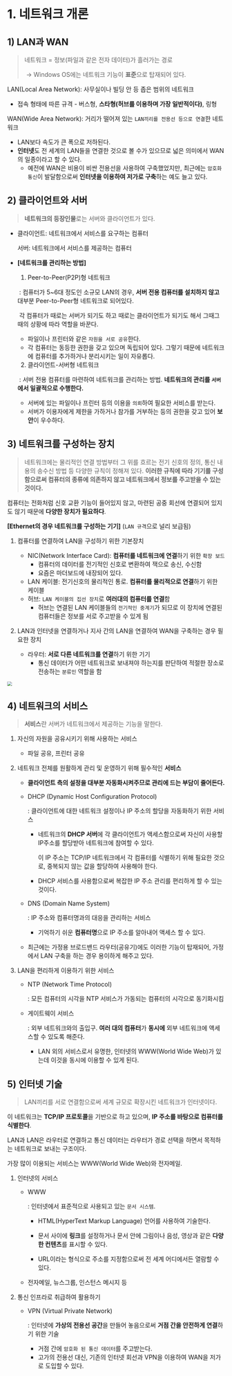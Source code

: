# 1. 네트워크 개론

## 1) LAN과 WAN

> 네트워크 = 정보(파일과 같은 전자 데이터)가 흘러가는 경로
>
> ​	-> Windows OS에는 네트워크 기능이 **표준**으로 탑재되어 있다.

LAN(Local Area Network): 사무실이나 빌딩 안 등 좁은 범위의 네트워크

- 접속 형태에 따른 규격 - 버스형, **스타형(허브를 이용하며 가장 일반적이다)**, 링형

WAN(Wide Area Network): 거리가 떨어져 있는 `LAN끼리를 전용선 등으로 연결`한 네트워크
- LAN보다 속도가 큰 폭으로 저하된다.
- **인터넷**도 전 세계의 LAN들을 연결한 것으로 볼 수가 있으므로 넓은 의미에서 WAN의 일종이라고 할 수 있다.
  - 예전에 WAN은 비용이 비싼 전용선을 사용하여 구축했었지만, 최근에는 `암호화 통신`이 발달함으로써 **인터넷을 이용하여 저가로 구축**하는 예도 늘고 있다.



## 2) 클라이언트와 서버

> **네트워크의 등장인물**로는 서버와 클라이언트가 있다.

- 클라이언트: 네트워크에서 서비스를 요구하는 컴퓨터

  서버: 네트워크에서 서비스를 제공하는 컴퓨터

- **[네트워크를 관리하는 방법]**

  1) Peer-to-Peer(P2P)형 네트워크

  ​	: 컴퓨터가 5~6대 정도인 소규모 LAN의 경우, **서버 전용 컴퓨터를 설치하지 않고** 대부분 Peer-to-Peer형 네트워크로 되어있다.

  ​	각 컴퓨터가 때로는 서버가 되기도 하고 때로는 클라이언트가 되기도 해서 그때그때의 상황에 따라 역할을 바꾼다.

  - 파일이나 프린터와 같은 `자원을 서로 공유`한다.
  - 각 컴퓨터는 동등한 권한을 갖고 있으며 독립되어 있다. 그렇기 때문에 네트워크에 컴퓨터를 추가하거나 분리시키는 일이 자유롭다.

  2) 클라이언트-서버형 네트워크

  ​	: 서버 전용 컴퓨터를 마련하여 네트워크를 관리하는 방법. **네트워크의 관리를 `서버`에서 일괄적으로 수행한다.**

  - 서버에 있는 파일이나 프린터 등의 이용을 `의뢰`하여 필요한 서비스를 받는다.
  - 서버가 이용자에게 제한을 가하거나 참가를 거부하는 등의 권한을 갖고 있어 **보안**이 우수하다.



## 3) 네트워크를 구성하는 장치

> 네트워크에는 물리적인 연결 방법부터 그 위를 흐르는 전기 신호의 정의, 통신 내용의 송수신 방법 등 다양한 규칙이 정해져 있다. **이러한 규칙에 따라 기기를 구성함으로써 컴퓨터의 종류에 의존하지 않고 네트워크에서 정보를 주고받을 수 있는 것이다.**

컴퓨터는 전화처럼 신호 교환 기능이 들어있지 않고, 마련된 공중 회선에 연결되어 있지도 않기 때문에 **다양한 장치가 필요하다**.

**[Ethernet의 경우 네트워크를 구성하는 기기]** (`LAN 규격`으로 널리 보급됨)

1. 컴퓨터를 연결하여 LAN을 구성하기 위한 기본장치
   - NIC(Network Interface Card): **컴퓨터를 네트워크에 연결**하기 위한 `확장 보드`
     - 컴퓨터의 데이터를 전기적인 신호로 변환하여 잭으로 송신, 수신함
     - 요즘은 마더보드에 내장되어 있다.
   - LAN 케이블: 전기신호의 물리적인 통로. **컴퓨터를 물리적으로 연결**하기 위한 케이블
   - 허브: `LAN 케이블의 집선 장치`로 **여러대의 컴퓨터를 연결**함
     - 허브는 연결된 LAN 케이블들의 `전기적인 중계기`가 되므로 이 장치에 연결된 컴퓨터들은 정보를 서로 주고받을 수 있게 됨


2. LAN과 인터넷을 연결하거나 지사 간의 LAN을 연결하여 WAN을 구축하는 경우 필요한 장치

	- 라우터: **서로 다른 네트워크를 연결**하기 위한 기기
	  - 통신 데이터가 어떤 네트워크로 보내져야 하는지를 판단하여 적절한 장소로 전송하는 `분류인` 역할을 함

<img src="images/1_network_device.jpg" style="zoom: 67%;" />



## 4) 네트워크의 서비스

> **서비스**란 서버가 네트워크에서 제공하는 기능을 말한다.

1. 자신의 자원을 공유시키기 위해 사용하는 서비스

   - 파일 공유, 프린터 공유

2. 네트워크 전체를 원활하게 관리 및 운영하기 위해 필수적인 **서비스**

   - **클라이언트 측의 설정을 대부분 자동화시켜주므로 관리에 드는 부담이 줄어든다.**

   - DHCP (Dynamic Host Configuration Protocol)

     : 클라이언트에 대한 네트워크 설정이나 IP 주소의 할당을 자동화하기 위한 서비스

     - 네트워크의 **DHCP 서버**에 각 클라이언트가 액세스함으로써 자신이 사용할 IP주소를 할당받아 네트워크에 참여할 수 있다.

       이 IP 주소는 TCP/IP 네트워크에서 각 컴퓨터를 식별하기 위해 필요한 것으로, 중복되지 않는 값을 할당하여 사용해야 한다.

     - DHCP 서비스를 사용함으로써 복잡한 IP 주소 관리를 편리하게 할 수 있는 것이다.

   - DNS (Domain Name System)

     : IP 주소와 컴퓨터명과의 대응을 관리하는 서비스

     - 기억하기 쉬운 **컴퓨터명**으로 IP 주소를 알아내어 액세스 할 수 있다. 

   - 최근에는 가정용 브로드밴드 라우터(공유기)에도 이러한 기능이 탑재되어, 가정에서 LAN 구축을 하는 경우 용이하게 해주고 있다.

3. LAN을 편리하게 이용하기 위한 서비스

   - NTP (Network Time Protocol)

     : 모든 컴퓨터의 시각을 NTP 서비스가 가동되는 컴퓨터의 시각으로 동기화시킴

   - 게이트웨이 서비스

     : 외부 네트워크와의 출입구. **여러 대의 컴퓨터**가 **동시에** 외부 네트워크에 액세스할 수 있도록 해준다.

     - LAN 외의 서비스로서 유명한, 인터넷의 WWW(World Wide Web)가 있는데 이것을 동시에 이용할 수 있게 된다.



## 5) 인터넷 기술

> LAN끼리를 서로 연결함으로써 세계 규모로 확장시킨 네트워크가 인터넷이다.

이 네트워크는 **TCP/IP 프로토콜**을 기반으로 하고 있으며, **IP 주소를 바탕으로 컴퓨터를 식별한다**.

LAN과 LAN은 라우터로 연결하고 통신 데이터는 라우터가 경로 선택을 하면서 목적하는 네트워크로 보내는 구조이다.

가장 많이 이용되는 서비스는 WWW(World Wide Web)와 전자메일.

1. 인터넷의 서비스

   - WWW

     : 인터넷에서 표준적으로 사용되고 있는 `문서 시스템`.

     - HTML(HyperText Markup Language) 언어를 사용하여 기술한다.

     - 문서 사이에 **링크**를 설정하거나 문서 안에 그림이나 음성, 영상과 같은 **다양한 컨텐츠**를 표시할 수 있다.

     - URL이라는 형식으로 주소를 지정함으로써 전 세계 어디에서든 열람할 수 있다.

   - 전자메일, 뉴스그룹, 인스턴스 메시지 등

2. 통신 인프라로 취급하여 활용하기

   - VPN (Virtual Private Network)

     : 인터넷에 **가상의 전용선 공간**을 만들어 놓음으로써 **거점 간을 안전하게 연결**하기 위한 기술

     - 거점 간에 `암호화 된 통신 데이터`를 주고받는다.
     - 고가의 전용선 대신, 기존의 인터넷 회선과 VPN을 이용하여 WAN을 저가로 도입할 수 있다. 

